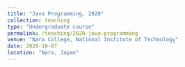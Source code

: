 ```yaml
---
title: "Java Programming, 2020"
collection: teaching
type: "Undergraduate course"
permalink: /teaching/2020-java-programming
venue: "Nara College, National Institute of Technology"
date: 2020-10-07
location: "Nara, Japan"
---
```

